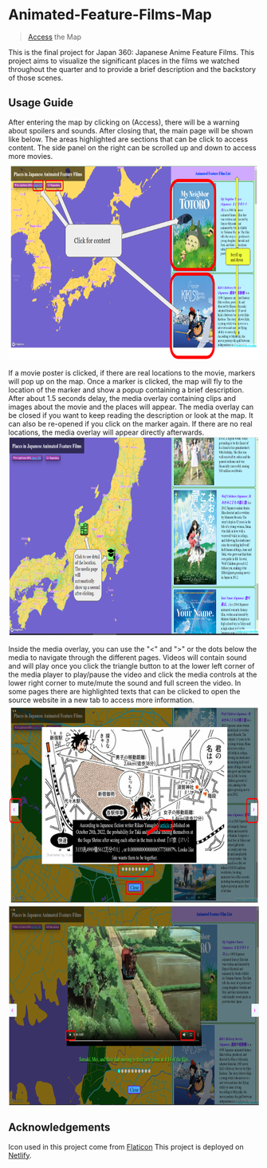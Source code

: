 # Animated-Feature-Films-Map

>  [Access](https://elaborate-crumble-7f08ba.netlify.app) the Map 

This is the final project for Japan 360: Japanese Anime Feature Films. This project aims to visualize the significant places in the films we watched throughout the quarter and to provide a brief description and the backstory of those scenes.

## Usage Guide
After entering the map by clicking on (Access), there will be a warning about spoilers and sounds. After closing that, the main page will be shown like below. The areas highlighted are sections that can be click to access content. The side panel on the right can be scrolled up and down to access more movies.
<img src="assets/guide/guide1.png"  width="800" height="400">

If a movie poster is clicked, if there are real locations to the movie, markers will pop up on the map. Once a marker is clicked, the map will fly to the location of the marker and show a popup containing a brief description. After about 1.5 seconds delay, the media overlay containing clips and images about the movie and the places will appear. The media overlay can be closed if you want to keep reading the description or look at the map. It can also be re-opened if you click on the marker again. If there are no real locations, the media overlay will appear directly afterwards.
<img src="assets/guide/guide2.png"  width="800" height="400">

Inside the media overlay, you can use the "<" and ">" or the dots below the media to navigate through the different pages. Videos will contain sound and will play once you click the triangle button to at the lower left corner of the media player to play/pause the video and click the media controls at the lower right corner to mute/mute the sound and full screen the video. In some pages there are highlighted texts that can be clicked to open the source website in a new tab to access more information.
<img src="assets/guide/guide3.png"  width="800" height="400">
<img src="assets/guide/guide4.png"  width="800" height="400">

## Acknowledgements
 Icon used in this project come from <a href="https://www.flaticon.com/free-icons">Flaticon</a>
 This project is deployed on [Netlify](https://app.netlify.com/).
